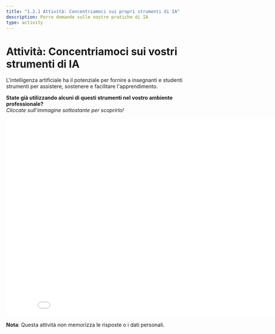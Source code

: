 ```yaml
---
title: "1.2.1 Attività: Concentriamoci sui propri strumenti di IA"
description: Porre domande sulle nostre pratiche di IA
type: activity
---
```


# Attività: Concentriamoci sui vostri strumenti di IA

L'intelligenza artificiale ha il potenziale per fornire a insegnanti e studenti strumenti per assistere, sostenere e facilitare l'apprendimento.

**State già utilizzando alcuni di questi strumenti nel vostro ambiente professionale?**  
_Cliccate sull'immagine sottostante per scoprirlo!_

<center><iframe width="860" height="540" src="1-2-1-activity-AI-based-tools/story.html" frameborder="0" allowfullscreen></iframe></center>

**Nota**: Questa attività non memorizza le risposte o i dati personali.
